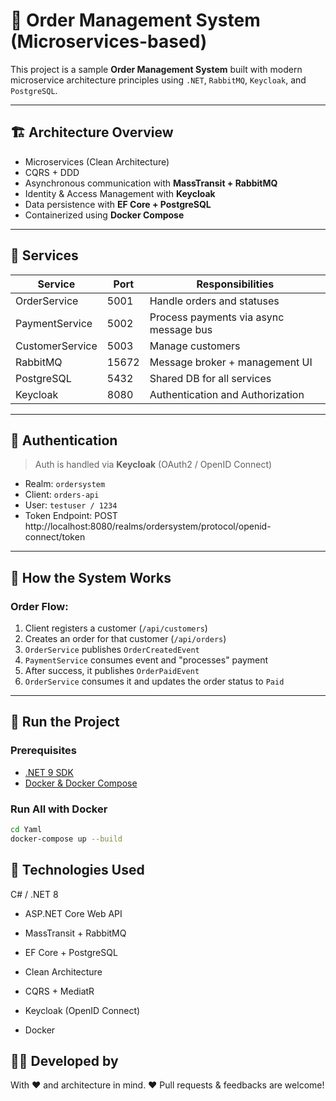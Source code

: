 # 🧾 Order Management System (Microservices-based)

This project is a sample **Order Management System** built with modern microservice architecture principles using `.NET`, `RabbitMQ`, `Keycloak`, and `PostgreSQL`.

---

## 🏗 Architecture Overview

- Microservices (Clean Architecture)
- CQRS + DDD
- Asynchronous communication with **MassTransit + RabbitMQ**
- Identity & Access Management with **Keycloak**
- Data persistence with **EF Core + PostgreSQL**
- Containerized using **Docker Compose**

---

## 🧩 Services

| Service           | Port  | Responsibilities                             |
|-------------------|-------|----------------------------------------------|
| OrderService      | 5001  | Handle orders and statuses                   |
| PaymentService    | 5002  | Process payments via async message bus       |
| CustomerService   | 5003  | Manage customers                             |
| RabbitMQ          | 15672 | Message broker + management UI               |
| PostgreSQL        | 5432  | Shared DB for all services                   |
| Keycloak          | 8080  | Authentication and Authorization             |

---

## 🔐 Authentication

> Auth is handled via **Keycloak** (OAuth2 / OpenID Connect)

- Realm: `ordersystem`
- Client: `orders-api`
- User: `testuser / 1234`
- Token Endpoint:
    POST http://localhost:8080/realms/ordersystem/protocol/openid-connect/token

---

## 🧪 How the System Works

### Order Flow:

1. Client registers a customer (`/api/customers`)
2. Creates an order for that customer (`/api/orders`)
3. `OrderService` publishes `OrderCreatedEvent`
4. `PaymentService` consumes event and "processes" payment
5. After success, it publishes `OrderPaidEvent`
6. `OrderService` consumes it and updates the order status to `Paid`

---

## 🚀 Run the Project

### Prerequisites

- [.NET 9 SDK](https://dotnet.microsoft.com/)
- [Docker & Docker Compose](https://www.docker.com/)

### Run All with Docker

```bash
cd Yaml
docker-compose up --build

```

## 🧰 Technologies Used
C# / .NET 8

- ASP.NET Core Web API

- MassTransit + RabbitMQ

- EF Core + PostgreSQL

- Clean Architecture

- CQRS + MediatR

- Keycloak (OpenID Connect)

- Docker

## 🧑‍💻 Developed by
With ❤️ and architecture in mind.
❤️ Pull requests & feedbacks are welcome!
